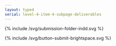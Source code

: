 ```yaml
---
layout: type4
serial: level-4-item-4-subpage-deliverables
---
```


{% include /svg/submission-folder-indd.svg %}

{% include /svg/button-submit-brightspace.svg %}